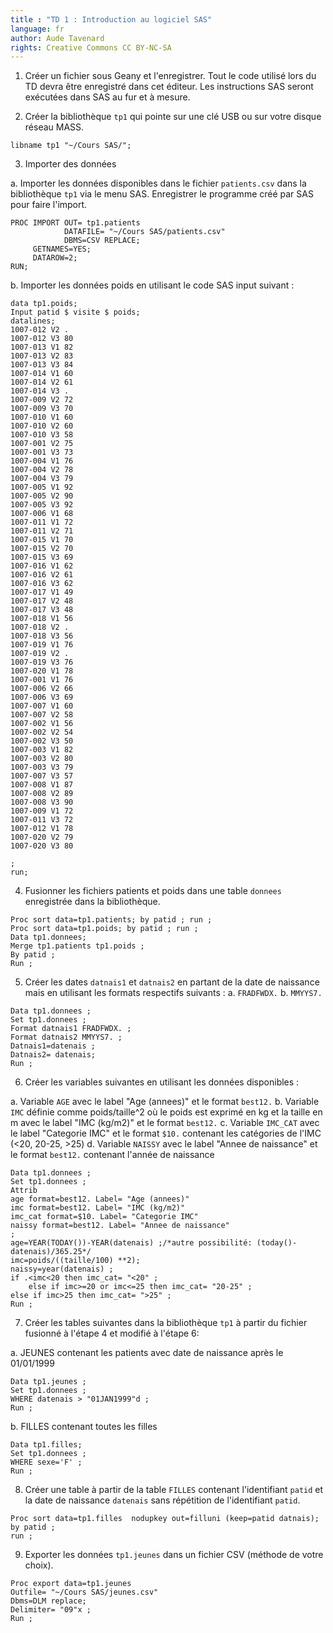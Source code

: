 ```yaml
---
title : "TD 1 : Introduction au logiciel SAS"
language: fr
author: Aude Tavenard
rights: Creative Commons CC BY-NC-SA
---
```


1.	Créer un fichier sous Geany et l'enregistrer. Tout le code utilisé lors du
TD devra être enregistré dans cet éditeur. Les instructions SAS seront
exécutées dans SAS au fur et à mesure.

2.	Créer la bibliothèque `tp1` qui pointe sur une clé USB ou sur votre disque
réseau MASS.

```SAS
libname tp1 "~/Cours SAS/";
```

3.	Importer des données

a.	Importer les données disponibles dans le fichier `patients.csv` dans la
    bibliothèque `tp1` via le menu SAS.
    Enregistrer le programme créé par SAS pour faire l'import.

```SAS
PROC IMPORT OUT= tp1.patients
            DATAFILE= "~/Cours SAS/patients.csv"
            DBMS=CSV REPLACE;
     GETNAMES=YES;
     DATAROW=2;
RUN;
```

b.	Importer les données poids en utilisant le code SAS input suivant :

```SAS
data tp1.poids;
Input patid $ visite $ poids;
datalines;
1007-012 V2 .
1007-012 V3 80
1007-013 V1 82
1007-013 V2 83
1007-013 V3 84
1007-014 V1 60
1007-014 V2 61
1007-014 V3 .
1007-009 V2 72
1007-009 V3 70
1007-010 V1 60
1007-010 V2 60
1007-010 V3 58
1007-001 V2 75
1007-001 V3 73
1007-004 V1 76
1007-004 V2 78
1007-004 V3 79
1007-005 V1 92
1007-005 V2 90
1007-005 V3 92
1007-006 V1 68
1007-011 V1 72
1007-011 V2 71
1007-015 V1 70
1007-015 V2 70
1007-015 V3 69
1007-016 V1 62
1007-016 V2 61
1007-016 V3 62
1007-017 V1 49
1007-017 V2 48
1007-017 V3 48
1007-018 V1 56
1007-018 V2 .
1007-018 V3 56
1007-019 V1 76
1007-019 V2 .
1007-019 V3 76
1007-020 V1 78
1007-001 V1 76
1007-006 V2 66
1007-006 V3 69
1007-007 V1 60
1007-007 V2 58
1007-002 V1 56
1007-002 V2 54
1007-002 V3 50
1007-003 V1 82
1007-003 V2 80
1007-003 V3 79
1007-007 V3 57
1007-008 V1 87
1007-008 V2 89
1007-008 V3 90
1007-009 V1 72
1007-011 V3 72
1007-012 V1 78
1007-020 V2 79
1007-020 V3 80

;
run;
```

4.	Fusionner les fichiers patients et poids dans une table `donnees`
enregistrée dans la bibliothèque.

```SAS
Proc sort data=tp1.patients; by patid ; run ;
Proc sort data=tp1.poids; by patid ; run ;
Data tp1.donnees;
Merge tp1.patients tp1.poids ;
By patid ;
Run ;
```

5.	Créer les dates `datnais1` et `datnais2` en partant de la date de
naissance mais en utilisant les formats respectifs suivants :
  a.	`FRADFWDX.`
  b.	`MMYYS7.`

```SAS
Data tp1.donnees ;
Set tp1.donnees ;
Format datnais1 FRADFWDX. ;
Format datnais2 MMYYS7. ;
Datnais1=datenais ;
Datnais2= datenais;
Run ;
```

6.	Créer les variables suivantes en utilisant les données disponibles :

  a.	Variable `AGE` avec le label "Age (annees)" et le format `best12.`
  b.	Variable `IMC` définie comme poids/taille^2 où le poids est exprimé en
  kg et la taille en m avec le label "IMC (kg/m2)" et le format `best12.`
  c.	Variable `IMC_CAT` avec le label "Categorie IMC" et le format `$10.`
  contenant les catégories de l'IMC (<20, 20-25, >25)
  d.	Variable `NAISSY` avec le label "Annee de naissance" et le format
  `best12.` contenant l'année de naissance

```SAS
Data tp1.donnees ;
Set tp1.donnees ;
Attrib
age format=best12. Label= "Age (annees)"
imc format=best12. Label= "IMC (kg/m2)"
imc_cat format=$10. Label= "Categorie IMC"
naissy format=best12. Label= "Annee de naissance"
;
age=YEAR(TODAY())-YEAR(datenais) ;/*autre possibilité: (today()-datenais)/365.25*/
imc=poids/((taille/100) **2);
naissy=year(datenais) ;
if .<imc<20 then imc_cat= "<20" ;
	else if imc>=20 or imc<=25 then imc_cat= "20-25" ;
else if imc>25 then imc_cat= ">25" ;
Run ;
```

7.	Créer les tables suivantes dans la bibliothèque `tp1` à partir du fichier
fusionné à l'étape 4 et modifié à l'étape 6:

  a.	JEUNES contenant les patients avec date de naissance après le 01/01/1999

```SAS
Data tp1.jeunes ;
Set tp1.donnees ;
WHERE datenais > "01JAN1999"d ;
Run ;
```

  b.	FILLES contenant toutes les filles


```Sas
Data tp1.filles;
Set tp1.donnees ;
WHERE sexe='F' ;
Run ;
```

8.	Créer une table à partir de la table `FILLES` contenant l'identifiant
`patid` et la date de naissance `datenais` sans répétition de l'identifiant
`patid`.

```SAS
Proc sort data=tp1.filles  nodupkey out=filluni (keep=patid datnais);
by patid ;
run ;
```

9.	Exporter les données `tp1.jeunes` dans un fichier CSV
(méthode de votre choix).

```SAS
Proc export data=tp1.jeunes
Outfile= "~/Cours SAS/jeunes.csv"
Dbms=DLM replace;
Delimiter= "09"x ;
Run ;
```
